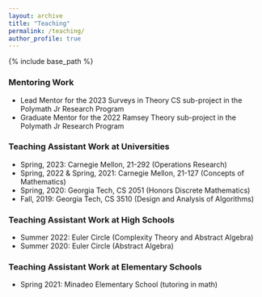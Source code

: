 ```yaml
---
layout: archive
title: "Teaching"
permalink: /teaching/
author_profile: true
---
```


{% include base_path %}

### Mentoring Work
* Lead Mentor for the 2023 Surveys in Theory CS sub-project in the Polymath Jr Research Program
* Graduate Mentor for the 2022 Ramsey Theory sub-project in the Polymath Jr Research Program

### Teaching Assistant Work at Universities
* Spring, 2023: Carnegie Mellon, 21-292 (Operations Research)
* Spring, 2022 & Spring, 2021: Carnegie Mellon, 21-127 (Concepts of Mathematics)
* Spring, 2020: Georgia Tech, CS 2051 (Honors Discrete Mathematics)
* Fall, 2019: Georgia Tech, CS 3510 (Design and Analysis of Algorithms)

### Teaching Assistant Work at High Schools
* Summer 2022: Euler Circle (Complexity Theory and Abstract Algebra)
* Summer 2020: Euler Circle (Abstract Algebra)

### Teaching Assistant Work at Elementary Schools
* Spring 2021: Minadeo Elementary School (tutoring in math)
